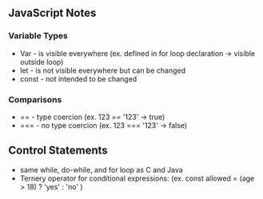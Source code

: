 ## JavaScript Notes

### Variable Types
* Var - is visible everywhere (ex. defined in for loop declaration -> visible outside loop)
* let - is not visible everywhere but can be changed
* const - not intended to be changed


### Comparisons
* == - type coercion (ex. 123 == '123' -> true)
* === - no type coercion (ex. 123 === '123' -> false)


## Control Statements
* same while, do-while, and for loop as C and Java
* Ternery operator for conditional expressions:  (ex. const allowed = (age > 18) ? 'yes' : 'no'    )